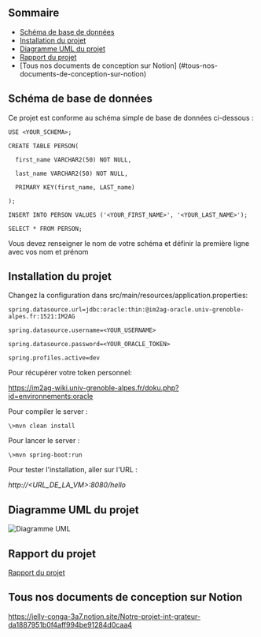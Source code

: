
## Sommaire

 - [Schéma de base de données](#schéma-de-base-de-données)
 - [Installation du projet](#installation-du-projet)
 - [Diagramme UML du projet](#diagramme-uml-du-projet)
 - [Rapport du projet](#rapport-du-projet)
 - [Tous nos documents de conception sur Notion] (#tous-nos-documents-de-conception-sur-notion)

## Schéma de base de données

Ce projet est conforme au schéma simple de base de données ci-dessous :

```
USE <YOUR_SCHEMA>;

CREATE TABLE PERSON(

  first_name VARCHAR2(50) NOT NULL,

  last_name VARCHAR2(50) NOT NULL,

  PRIMARY KEY(first_name, LAST_name)

);

INSERT INTO PERSON VALUES ('<YOUR_FIRST_NAME>', '<YOUR_LAST_NAME>');

SELECT * FROM PERSON;
```

Vous devez renseigner le nom de votre schéma et définir la première ligne avec vos nom et prénom

## Installation du projet

Changez la configuration dans src/main/resources/application.properties:

```
spring.datasource.url=jdbc:oracle:thin:@im2ag-oracle.univ-grenoble-alpes.fr:1521:IM2AG

spring.datasource.username=<YOUR_USERNAME>

spring.datasource.password=<YOUR_ORACLE_TOKEN>

spring.profiles.active=dev

```

Pour récupérer votre token personnel:

https://im2ag-wiki.univ-grenoble-alpes.fr/doku.php?id=environnements:oracle

Pour compiler le server :
 
```
\>mvn clean install
```

Pour lancer le server :
 
```
\>mvn spring-boot:run
```

Pour tester l'installation, aller sur l'URL :

*http://<URL_DE_LA_VM>:8080/hello*

## Diagramme UML du projet

![Diagramme UML ](https://user-images.githubusercontent.com/121033914/216333398-f3ac8033-d464-4978-935e-af58a0612b66.jpg)

## Rapport du projet
[Rapport du projet](https://github.com/cemalbaygin/back_projet_integrateur_M1/files/10569437/Projet_BDI_G_9.pdf)


## Tous nos documents de conception sur Notion

https://jelly-conga-3a7.notion.site/Notre-projet-int-grateur-da1887951b0f4aff994be91284d0caa4
